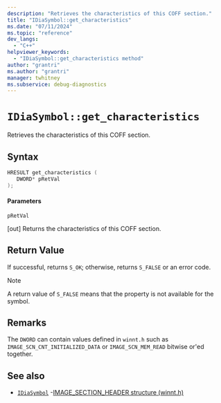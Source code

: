 ```yaml
---
description: "Retrieves the characteristics of this COFF section."
title: "IDiaSymbol::get_characteristics"
ms.date: "07/11/2024"
ms.topic: "reference"
dev_langs:
  - "C++"
helpviewer_keywords:
  - "IDiaSymbol::get_characteristics method"
author: "grantri"
ms.author: "grantri"
manager: twhitney
ms.subservice: debug-diagnostics
---
```

# `IDiaSymbol::get_characteristics`

Retrieves the characteristics of this COFF section.

## Syntax

```C++
HRESULT get_characteristics ( 
   DWORD* pRetVal
);
```

#### Parameters

 `pRetVal`

[out] Returns the characteristics of this COFF section.

## Return Value

 If successful, returns `S_OK`; otherwise, returns `S_FALSE` or an error code.

> [!NOTE]
> A return value of `S_FALSE` means that the property is not available for the symbol.

## Remarks

The `DWORD` can contain values defined in `winnt.h` such as `IMAGE_SCN_CNT_INITIALIZED_DATA` or `IMAGE_SCN_MEM_READ` bitwise or'ed together.

## See also

- [`IDiaSymbol`](../../debugger/debug-interface-access/idiasymbol.md)
-[IMAGE_SECTION_HEADER structure (winnt.h)](/windows/win32/api/winnt/ns-winnt-image_section_header)
